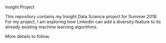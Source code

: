 Insight Project

This repository contains my Insight Data Science project for Summer 2018. For my
project, I am exploring how Linkedin can add a diversity feature to its already
existing machine learning algorithms.

More details to follow.
